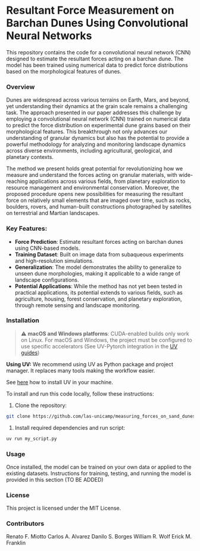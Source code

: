 # **Resultant Force Measurement on Barchan Dunes Using Convolutional Neural Networks**

This repository contains the code for a convolutional neural network (CNN) designed to estimate the resultant forces acting on a barchan dune. The model has been trained using numerical data to predict force distributions based on the morphological features of dunes.


### **Overview**

Dunes are widespread across various terrains on Earth, Mars, and beyond, yet understanding their dynamics at the grain scale remains a challenging task. The approach presented in our paper addresses this challenge by employing a convolutional neural network (CNN) trained on numerical data to predict the force distribution on experimental dune grains based on their morphological features. This breakthrough not only advances our understanding of granular dynamics but also has the potential to provide a powerful methodology for analyzing and monitoring landscape dynamics across diverse environments, including agricultural, geological, and planetary contexts.

The method we present holds great potential for revolutionizing how we measure and understand the forces acting on granular materials, with wide-reaching applications across various fields, from planetary exploration to resource management and environmental conservation. Moreover, the proposed procedure opens new possibilities for measuring the resultant force on relatively small elements that are imaged over time, such as rocks, boulders, rovers, and human-built constructions photographed by satellites on terrestrial and Martian landscapes.


### **Key Features:**

- **Force Prediction**: Estimate resultant forces acting on barchan dunes using CNN-based models.
- **Training Dataset**: Built on image data from subaqueous experiments and high-resolution simulations.
- **Generalization**: The model demonstrates the ability to generalize to unseen dune morphologies, making it applicable to a wide range of landscape configurations.
- **Potential Applications**: While the method has not yet been tested in practical applications, its potential extends to various fields, such as agriculture, housing, forest conservation, and planetary exploration, through remote sensing and landscape monitoring.


### **Installation**

> :warning: **macOS and Windows platforms**: CUDA-enabled builds only work on Linux.
> For macOS and Windows, the project must be configured to use specific accelerators (See UV-Pytorch integration in the [UV guides](https://docs.astral.sh/uv/guides/integration/pytorch/#using-a-pytorch-index))

**Using UV:**
We recommend using UV as Python package and project manager. It replaces many tools making the workflow easier.

See [here](https://docs.astral.sh/uv/getting-started/installation/) how to install UV in your machine.

To install and run this code locally, follow these instructions:
1. Clone the repository:
```bash
git clone https://github.com/las-unicamp/measuring_forces_on_sand_dunes.git
```
1. Install required dependencies and run script:
```bash
uv run my_script.py
```

<!-- 2. Install required dependencies:
```bash
uv sync
```
1. Activate virtual environment
```bash
source .venv/bin/activate
``` -->

### **Usage**

Once installed, the model can be trained on your own data or applied to the existing datasets.
Instructions for training, testing, and running the model is provided in this section (TO BE ADDED)

### **License**

This project is licensed under the MIT License.


### **Contributors**

Renato F. Miotto
Carlos A. Alvarez
Danilo S. Borges
William R. Wolf
Erick M. Franklin
